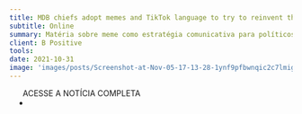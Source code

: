 ```yaml
---
title: MDB chiefs adopt memes and TikTok language to try to reinvent themselves; see video – 10/31/2021 – Power
subtitle: Online
summary: Matéria sobre meme como estratégia comunicativa para políticos
client: B Positive
tools: 
date: 2021-10-31
image: 'images/posts/Screenshot-at-Nov-05-17-13-28-1ynf9pfbwnqic2c7lmig27ojxqc7dp184mfgopvmavl0.png'
---
```




<div class="post__share"><ul class="share__list list-reset">ACESSE A NOTÍCIA COMPLETA<li class="share__item" style="margin-left: 10px"><a class="share__link share__facebook" style="background: #fa5657" href="https://bpositivenow.com/mdb-chiefs-adopt-memes-and-tiktok-language-to-try-to-reinvent-themselves-see-video-10-31-2021-power/ 
onclick=window.open(this.href, 'pop-up', 'left=20,top=20,width=500,height=500,toolbar=1,resizable=0'); return false;" title="Link" rel="nofollow"><i class="fa-solid fa-link"></i></a></li></ul></div>
<!-- <div class="gallery-box"><div class="gallery"><img src="/clipping/images/example-1.jpg" loading="lazy" alt="Project"><img src="/clipping/images/example-2.jpg" loading="lazy" alt="Project"></div><em>Gallery / <a href="https://www.freepik.com/" target="_blank">Freepic</a></em></div> -->